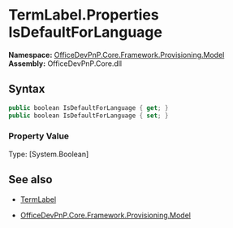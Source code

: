 # TermLabel.Properties IsDefaultForLanguage
**Namespace:** [OfficeDevPnP.Core.Framework.Provisioning.Model](OfficeDevPnP.Core.Framework.Provisioning.Model.md)  
**Assembly:** OfficeDevPnP.Core.dll  
## Syntax
```C#
public boolean IsDefaultForLanguage { get; }
public boolean IsDefaultForLanguage { set; }
```

### Property Value
Type: [System.Boolean] 

## See also
- [TermLabel](TermLabel.md) 

- [OfficeDevPnP.Core.Framework.Provisioning.Model](OfficeDevPnP.Core.Framework.Provisioning.Model.md)
